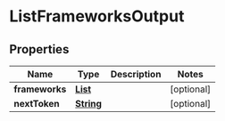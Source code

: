 

# ListFrameworksOutput


## Properties

| Name | Type | Description | Notes |
|------------ | ------------- | ------------- | -------------|
|**frameworks** | [**List**](List.md) |  |  [optional] |
|**nextToken** | [**String**](String.md) |  |  [optional] |




